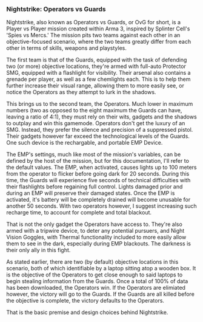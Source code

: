 ### Nightstrike: Operators vs Guards
Nightstrike, also known as Operators vs Guards, or OvG for short, is a Player vs Player mission created within Arma 3, inspired by Splinter Cell's 'Spies vs Mercs.' The mission pits two teams against each other in an objective-focused scenario, where the two teams greatly differ from each other in terms of skills, weapons and playstyles.

The first team is that of the Guards, equipped with the task of defending two (or more) objective locations, they're armed with full-auto Protector SMG, equipped with a flashlight for visibility. Their arsenal also contains a grenade per player, as well as a few chemlights each. This is to help them further increase their visual range, allowing them to more easily see, or notice the Operators as they attempt to lurk in the shadows.

This brings us to the second team, the Operators. Much lower in maximum numbers (two as opposed to the eight maximum the Guards can have, leaving a ratio of 4:1), they must rely on their wits, gadgets and the shadows to outplay and win this gamemode. Operators don't get the luxury of an SMG. Instead, they prefer the silence and precision of a suppressed pistol. Their gadgets however far exceed the technological levels of the Guards. One such device is the rechargable, and portable EMP Device.

The EMP's settings, much like most of the mission's variables, can be defined by the host of the mission, but for this documentation, I'll refer to the default values. The EMP, when activated, causes lights up to 100 meters from the operator to flicker before going dark for 20 seconds. During this time, the Guards will experience five seconds of technical difficulties with their flashlights before regaining full control. Lights damaged prior and during an EMP will preserve their damaged states. Once the EMP is activated, it's battery will be completely drained will become unusable for another 50 seconds. With two operators however, I suggest increasing such recharge time, to account for complete and total blackout.

That is not the only gadget the Operators have access to. They're also armed with a tripwire device, to deter any potential pursuers, and Night Vision Goggles, with Thermal functionality included to more easily allow them to see in the dark, especially during EMP blackouts. The darkness is their only ally in this fight.

As stated earlier, there are two (by default) objective locations in this scenario, both of which identifiable by a laptop sitting atop a wooden box. It is the objective of the Operators to get close enough to said laptops to begin stealing information from the Guards. Once a total of 100% of data has been downloaded, the Operators win. If the Operators are elimiated however, the victory will go to the Guards. If the Guards are all killed before the objective is complete, the victory defaults to the Operators.

That is the basic premise and design choices behind Nightstrike.

